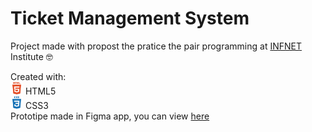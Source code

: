 # Ticket Management System
Project made with propost the pratice the pair programming at <a href="https://www.infnet.edu.br/infnet" target="_blank">INFNET</a> Institute 🤓

Created with:   
<img width="20px" src="https://raw.githubusercontent.com/devicons/devicon/master/icons/html5/html5-plain-wordmark.svg">  HTML5   
<img width="20px" src="https://raw.githubusercontent.com/devicons/devicon/master/icons/css3/css3-plain-wordmark.svg"> CSS3   
Prototipe made in Figma app, you can view <a href="https://www.figma.com/file/ZZh4Y7guknGOfQAIfMkPLL/Ingressos?node-id=1%3A2">here</a>
 

